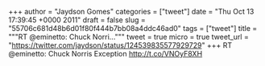 
+++
author = "Jaydson Gomes"
categories = ["tweet"]
date = "Thu Oct 13 17:39:45 +0000 2011"
draft = false
slug = "55706c681d48b6d01f80f444b7bb08a4ddc46ad0"
tags = ["tweet"]
title = """RT @eminetto: Chuck Norri..."""
tweet = true
micro = true
tweet_url = "https://twitter.com/jaydson/status/124539835577929729"
+++
RT @eminetto: Chuck Norris Exception http://t.co/VNOyF8XH
